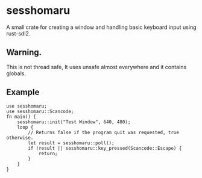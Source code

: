 # sesshomaru
A small crate for creating a window and handling basic keyboard input using rust-sdl2.
## Warning.
This is not thread safe, It uses unsafe almost everywhere and it contains globals.
## Example
```
use sesshomaru;
use sesshomaru::Scancode;
fn main() {
    sesshomaru::init("Test Window", 640, 480);
    loop {
        // Returns false if the program quit was requested, true otherwise.
        let result = sesshomaru::poll();
        if !result || sesshomaru::key_pressed(Scancode::Escape) {
            return;
        }
    }
}
```